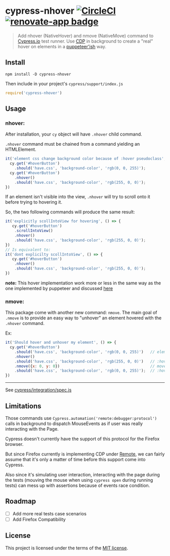 # cypress-nhover [![CircleCI](https://circleci.com/gh/avallete/cypress-nhover.svg?style=svg&circle-token=987db2b47506cc91bb05e0671eeaf0f0c8cfe25e)](https://circleci.com/gh/avallete/cypress-nhover) [![renovate-app badge][renovate-badge]][renovate-app]

> Add nhover (NativeHover) and nmove (NativeMove) command to [Cypress.io](https://www.cypress.io) test runner.
> Use [CDP](https://chromedevtools.github.io/devtools-protocol/) in background to create a "real" hover on 
> elements in a [puppeteer'ish](https://github.com/puppeteer/puppeteer/) way.
 

## Install

```shell
npm install -D cypress-nhover
```

Then include in your project's `cypress/support/index.js`

```js
require('cypress-nhover')
```

## Usage
### nhover:
After installation, your `cy` object will have `.nhover` child command.

`.nhover` command must be chained from a command yielding an HTMLElement.

```js
it('element css change background color because of :hover pseudoclass', () => {
  cy.get('#hoverButton')
    .should('have.css', 'background-color', 'rgb(0, 0, 255)');
  cy.get('#hoverButton')
    .nhover()
    .should('have.css', 'background-color', 'rgb(255, 0, 0)');
})
```

If an element isn't visible into the view, `.nhover` will try to scroll onto it before trying to hovering it.

So, the two following commands will produce the same result:

```js
it('explicitly scollIntoView for hovering', () => {
   cy.get('#hoverButton')
    .scrollIntoView()
    .nhover()
    .should('have.css', 'background-color', 'rgb(255, 0, 0)');
})
// Is equivalent to:
it('dont explicilty scollIntoView', () => {
   cy.get('#hoverButton')
    .nhover()
    .should('have.css', 'background-color', 'rgb(255, 0, 0)');
})
```

**note:** This hover implementation work more or less in the same way as the one implemented by puppeteer and discussed [here](https://github.com/cypress-io/cypress/issues/10#issuecomment-559829533)


### nmove:
This package come with another new command: `nmove`. The main goal of `.nmove` is to provide an easy way to "unhover" an
element hovered with the `.nhover` command.

Ex:
```js
it('Should hover and unhover my element', () => {
  cy.get('#hoverButton')
    .should('have.css', 'background-color', 'rgb(0, 0, 255)')   // element isn't hovered and background-color is blue
    .nhover()
    .should('have.css', 'background-color', 'rgb(255, 0, 0)')   // :hover pseudo class active, background-color is red
    .nmove({x: 0, y: 0})                                        // move the mouse cursor to the top left of the window
    .should('have.css', 'background-color', 'rgb(0, 0, 255)');  // :hover pseudo isn't active anymore
})
```
__________________________

See [cypress/integration/spec.js](cypress/integration/spec.js)

## Limitations

Those commands use `Cypress.automation('remote:debugger:protocol')` calls in background to dispatch MouseEvents
as if user was really interacting with the Page.

Cypress doesn't currently have the support of this protocol for the Firefox browser.

But since Firefox currently is implementing CDP under [Remote](https://wiki.mozilla.org/Remote), we can fairly assume that it's only a matter of time before this support come into Cypress. 

Also since it's simulating user interaction, interacting with the page during the tests (mouving the mouse when using `cypress open` during running tests)
can mess up with assertions because of events race condition.

## Roadmap
 - [ ] Add more real tests case scenarios
 - [ ] Add Firefox Compatibility

## License

This project is licensed under the terms of the [MIT license](/LICENSE.md).

[renovate-badge]: https://img.shields.io/badge/renovate-app-blue.svg
[renovate-app]: https://renovateapp.com/
